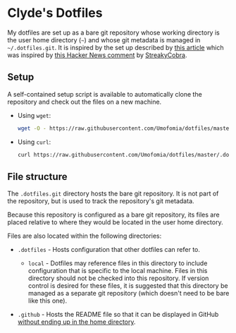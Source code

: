 # Clyde's Dotfiles

My dotfiles are set up as a bare git repository whose working directory is the user home directory (`~`) and whose git metadata is managed in `~/.dotfiles.git`.
It is inspired by the set up described by [this article](https://www.atlassian.com/git/tutorials/dotfiles) which was inspired by [this Hacker News comment](https://news.ycombinator.com/item?id=11071754) by [StreakyCobra](https://news.ycombinator.com/user?id=StreakyCobra).

## Setup

A self-contained setup script is available to automatically clone the repository and check out the files on a new machine.

* Using `wget`:

    ```sh
    wget -O - https://raw.githubusercontent.com/Umofomia/dotfiles/master/.dotfiles/setup | sh
    ```

* Using `curl`:

    ```sh
    curl https://raw.githubusercontent.com/Umofomia/dotfiles/master/.dotfiles/setup | sh
    ```

## File structure

The `.dotfiles.git` directory hosts the bare git repository.
It is not part of the repository, but is used to track the repository's git metadata.

Because this repository is configured as a bare git repository, its files are placed relative to where they would be located in the user home directory.

Files are also located within the following directories:

* `.dotfiles` - Hosts configuration that other dotfiles can refer to.

  * `local` - Dotfiles may reference files in this directory to include configuration that is specific to the local machine.
    Files in this directory should not be checked into this repository.
    If version control is desired for these files, it is suggested that this directory be managed as a separate git repository (which doesn't need to be bare like this one).

* `.github` - Hosts the README file so that it can be displayed in GitHub [without ending up in the home directory](https://docs.github.com/en/repositories/managing-your-repositorys-settings-and-features/customizing-your-repository/about-readmes).
